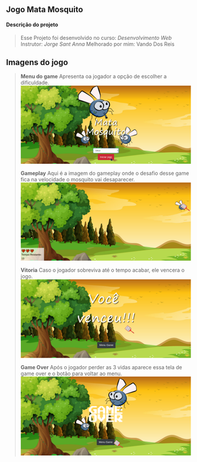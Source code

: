 ## Jogo Mata Mosquito

#### Descrição do projeto
> Esse Projeto foi desenvolvido no curso: _Desenvolvimento Web_
> Instrutor: _Jorge Sant Anna_
> Melhorado por mim: Vando Dos Reis


## Imagens do jogo

>__Menu do game__
> Apresenta oa jogador a opção de escolher a dificuldade.
>![Menu](imagensDoJogo/paginaMenu.png)
>
>__Gameplay__
> Aqui é a imagem do gameplay onde o desafio desse game fica na velocidade o mosquito vai desaparecer.
>![gameplay](imagensDoJogo/mataMosquito.png)
>
>__Vitoria__
> Caso o jogador sobreviva até o tempo acabar, ele vencera o jogo.
>![vitoria](imagensDoJogo/vitoria.png)
>
>__Game Over__
> Após o jogador perder as 3 vidas aparece essa tela de game over e o botão para voltar ao menu.
>![Over](imagensDoJogo/gameOver.png)
